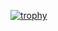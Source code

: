 [![trophy](https://github-profile-trophy.vercel.app/?username=florinDNL&theme=onedark)](https://github.com/ryo-ma/github-profile-trophy)
